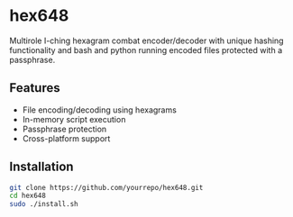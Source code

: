 # hex648
Multirole I-ching hexagram combat encoder/decoder with unique hashing functionality and bash and python running encoded files protected with a passphrase.

## Features
- File encoding/decoding using hexagrams
- In-memory script execution
- Passphrase protection
- Cross-platform support

## Installation
```bash
git clone https://github.com/yourrepo/hex648.git
cd hex648
sudo ./install.sh
